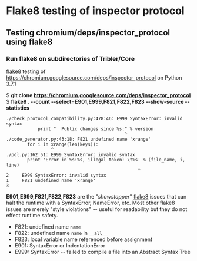# Flake8 testing of inspector protocol
## Testing chromium/deps/inspector_protocol using flake8
### Run flake8 on subdirectories of Tribler/Core

[flake8](http://flake8.pycqa.org) testing of https://chromium.googlesource.com/deps/inspector_protocol on Python 3.7.1

$ __git clone https://chromium.googlesource.com/deps/inspector_protocol__
$ __flake8 . --count --select=E901,E999,F821,F822,F823 --show-source --statistics__
```
./check_protocol_compatibility.py:478:46: E999 SyntaxError: invalid syntax
            print "  Public changes since %s:" % version
                                             ^
./code_generator.py:43:18: F821 undefined name 'xrange'
        for i in xrange(len(keys)):
                 ^
./pdl.py:162:51: E999 SyntaxError: invalid syntax
        print 'Error in %s:%s, illegal token: \t%s' % (file_name, i, line)
                                                  ^
2     E999 SyntaxError: invalid syntax
1     F821 undefined name 'xrange'
3
```

__E901,E999,F821,F822,F823__ are the "_showstopper_" [flake8](http://flake8.pycqa.org) issues that can halt the runtime with a SyntaxError, NameError, etc. Most other flake8 issues are merely "style violations" -- useful for readability but they do not effect runtime safety.
* F821: undefined name `name`
* F822: undefined name `name` in `__all__`
* F823: local variable name referenced before assignment
* E901: SyntaxError or IndentationError
* E999: SyntaxError -- failed to compile a file into an Abstract Syntax Tree
